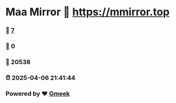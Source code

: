 # Maa Mirror :link: https://mmirror.top 
### :page_facing_up: [7](https://mmirror.top/tag.html) 
### :speech_balloon: 0 
### :hibiscus: 20538 
### :alarm_clock: 2025-04-06 21:41:44 
### Powered by :heart: [Gmeek](https://github.com/Meekdai/Gmeek)
